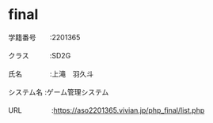 # final
学籍番号　　:2201365<br><br>
クラス　　　:SD2G<br><br>
氏名　　　　:上滝　羽久斗<br><br>
システム名  :ゲーム管理システム<br><br>
URL 　　　　:https://aso2201365.vivian.jp/php_final/list.php
